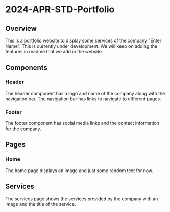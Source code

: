 # 2024-APR-STD-Portfolio

## Overview
This is a portfolio website to display some services of the company "Enter Name". This is currently under development. We will keep on adding the features in readme that we add in the website.

## Components

### Header
The header component has a logo and name of the company along with the navigation bar. The navigation bar has links to navigate to different pages.

### Footer
The footer component has social media links and the contact information for the company.

## Pages

### Home
The home page displays an image and just some random text for now.

## Services
The services page shows the services provided by the company with an image and the title of the service.
